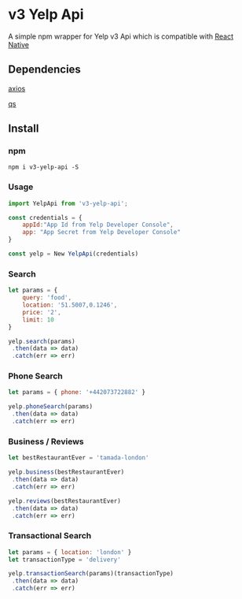 # v3 Yelp Api
A simple npm wrapper for Yelp v3 Api which is compatible with [React Native](https://github.com/facebook/react-native)

## Dependencies
[axios](https://github.com/mzabriskie/axios)

[qs](https://github.com/ljharb/qs)
## Install

### npm
    npm i v3-yelp-api -S
### Usage

```JavaScript
import YelpApi from 'v3-yelp-api';

const credentials = {
    appId:"App Id from Yelp Developer Console",
    app: "App Secret from Yelp Developer Console"
}

const yelp = New YelpApi(credentials)
```

### Search
```JavaScript
let params = {
    query: 'food',
    location: '51.5007,0.1246',
    price: '2',
    limit: 10
}

yelp.search(params)
 .then(data => data)
 .catch(err => err)
```
### Phone Search
```JavaScript
let params = { phone: '+442073722882' }

yelp.phoneSearch(params)
 .then(data => data)
 .catch(err => err)
```
### Business / Reviews
```JavaScript
let bestRestaurantEver = 'tamada-london'

yelp.business(bestRestaurantEver)
 .then(data => data)
 .catch(err => err)

yelp.reviews(bestRestaurantEver)
 .then(data => data)
 .catch(err => err)
```
### Transactional Search
```JavaScript
let params = { location: 'london' }
let transactionType = 'delivery'

yelp.transactionSearch(params)(transactionType)
 .then(data => data)
 .catch(err => err)
```
